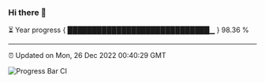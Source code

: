 ### Hi there 👋

⏳ Year progress { █████████████████████████████▁ } 98.36 %

---

⏰ Updated on Mon, 26 Dec 2022 00:40:29 GMT

![Progress Bar CI](https://github.com/Shyam-Makwana/GitHub-Actions-Demo/workflows/Progress%20Bar%20CI/badge.svg)

